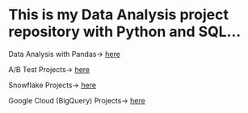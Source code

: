 # This is my Data Analysis project repository with Python and SQL...

Data Analysis with Pandas-> [here](https://github.com/nafiul-araf/Pandas-Projects)

A/B Test Projects-> [here](https://github.com/nafiul-araf/AB-Test/tree/main)

Snowflake Projects-> [here](https://github.com/nafiul-araf/Snowflake)

Google Cloud (BigQuery) Projects-> [here](https://github.com/nafiul-araf/Google-Cloud)
